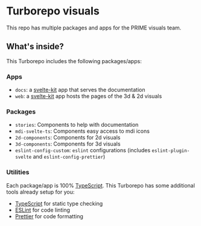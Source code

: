 # Turborepo visuals

This repo has multiple packages and apps for the PRIME visuals team.

## What's inside?

This Turborepo includes the following packages/apps:

### Apps

- `docs`: a [svelte-kit](https://kit.svelte.dev/) app that serves the documentation
- `web`: a [svelte-kit](https://kit.svelte.dev/) app hosts the pages of the 3d & 2d visuals

### Packages
- `stories`: Components to help with documentation
- `mdi-svelte-ts`: Components easy access to mdi icons
- `2d-components`: Components for 2d visuals
- `3d-components`: Components for 3d visuals
- `eslint-config-custom`: `eslint` configurations (includes `eslint-plugin-svelte` and `eslint-config-prettier`)

### Utilities

Each package/app is 100% [TypeScript](https://www.typescriptlang.org/).
This Turborepo has some additional tools already setup for you:

- [TypeScript](https://www.typescriptlang.org/) for static type checking
- [ESLint](https://eslint.org/) for code linting
- [Prettier](https://prettier.io) for code formatting
